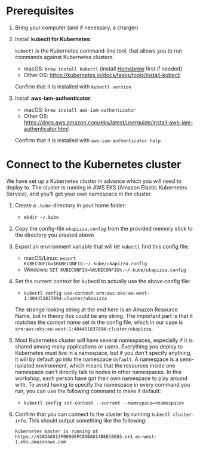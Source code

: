 # Prerequisites
1. Bring your computer (and if necessary, a charger)
1. Install **kubectl for Kubernetes**:
    
    `kubectl` is the Kubernetes command-line tool, that allows you to run commands against Kubernetes clusters.
    - macOS: `brew install kubectl` (install [Homebrew](https://brew.sh) first if needed)
    - Other OS: https://kubernetes.io/docs/tasks/tools/install-kubectl

    Confirm that it is installed with `kubectl version`
1. Install **aws-iam-authenticator**:
    - macOS: `brew install aws-iam-authenticator`
    - Other OS: https://docs.aws.amazon.com/eks/latest/userguide/install-aws-iam-authenticator.html

    Confirm that it is installed with `aws-iam-authenticator help`

# Connect to the Kubernetes cluster
We have set up a Kubernetes cluster in advance which you will need to deploy to. The cluster is running in AWS EKS (Amazon Elastic Kubernetes Service), and you’ll get your own namespace in the cluster.

1. Create a `.kube`-directory in your home folder:
    - `mkdir ~/.kube`
1. Copy the config-file `ukapizza.config` from the provided memory stick to the directory you created above
1. Export an environment variable that will let `kubectl` find this config file:
    - macOS/Linux: `export KUBECONFIG=$KUBECONFIG:~/.kube/ukapizza.config`
    - Windows: `SET KUBECONFIG=%KUBECONFIG%:~/.kube/ukapizza.config`
1. Set the current context for kubectl to actually use the above config file:
    - `kubectl config use-context arn:aws:eks:eu-west-1:404451837094:cluster/ukapizza`

    The strange looking string at the end here is an Amazon Resource Name, but in theory this could be any string. The important part is that it matches the *context name* set in the config file, which in our case is `arn:aws:eks:eu-west-1:404451837094:cluster/ukapizza`.
1. Most Kubernetes cluster will have several namespaces, especially if it is shared among many applications or users. Everything you deploy to Kubernetes must live in a namespace, but if you don't specify anything, it will by default go into the namespace `default`. A namespace is a semi-isolated environment, which means that the resources inside one namespace can't directly talk to nodes in other namespaces. In this workshop, each person have got their own namespace to play around with. To avoid having to specify the namespace in every command you run, you can use the following command to make it default:
    - `kubectl config set-context --current --namespace=<namespace>`
1. Confirm that you can connect to the cluster by running `kubectl cluster-info`. This should output something like the following:
    ```
    Kubernetes master is running at https://438D4A913F08906FC8ABAD14BEE10E65.sk1.eu-west-1.eks.amazonaws.com
    ```
